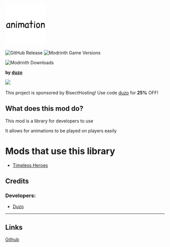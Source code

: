 ![Title](https://raw.githubusercontent.com/Duzos/animation-mc/master/src/main/resources/assets/animation/icon.png)

![GitHub Release](https://img.shields.io/github/v/release/duzos/animation-mc?include_prereleases)
![Modrinth Game Versions](https://img.shields.io/modrinth/game-versions/animator)

![Modrinth Downloads](https://img.shields.io/modrinth/dt/animator?logo=modrinth)


**by [duzo](https://duzo.is-a.dev/)**

![](https://www.bisecthosting.com/partners/custom-banners/60f43741-8552-4ee2-b3e1-429e5cbe7dee.webp)

This project is sponsored by BisectHosting!
Use code [duzo](https://www.bisecthosting.com/duzo) for **25%** OFF!

## What does this mod do?
This mod is a library for developers to use

It allows for animations to be played on players easily

# Mods that use this library
- [Timeless Heroes](https://www.modrinth.com/mod/superhero)

## Credits

### Developers:
- [Duzo](https://duzo.is-a.dev/)

---

## Links
[Github](https://github.com/duzos/animation-mc/)